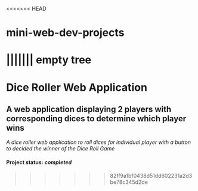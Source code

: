 <<<<<<< HEAD
# mini-web-dev-projects
||||||| empty tree
=======
# Dice Roller Web Application
## A web application displaying 2 players with corresponding dices to determine which player wins
*A dice roller web application to roll dices for individual player with a button to decided the winner of the Dice Roll Game*
#### Project status: *completed*
>>>>>>> 82ff9a1bf0438d51dd602231a2d3be78c345d2de
